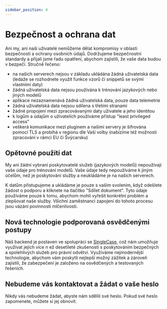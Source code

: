 ```yaml
---
sidebar_position: 4
---
```


# Bezpečnost a ochrana dat

Ani my, ani naši uživatelé nemůžeme dělat kompromisy v oblasti bezpečnosti a
ochrany osobních údajů. Dodržujeme bezpečnostní standardy a přijali jsme řadu opatření,
abychom zajistili, že vaše data budou v bezpečí.
Stručně řečeno:

- na našich serverech nejsou v základu ukládána žádná uživatelská data (ledaže se rozhodnete využít funkce vzorů či snippetů se svými vlastními daty)
- žádná uživatelská data nejsou používána k trénování jazykových nebo jiných modelů
- aplikace nezaznamenává žádná uživatelská data, pouze data telemetrie
- žádná uživatelská data nejsou sdílena s třetími stranami
- žádné propojení mezi zpracovávanými daty uživatele a jeho identitou
- k logům a údajům o uživatelích používáme přístup "least privileged access"
- veškerá komunikace mezi pluginem a našimi servery je šifrována pomocí TLS a probíhá v regionu dle Vaší volby (nabízíme též možnosti zpracování v rámci EU či Švýcarsku)

## Opětovné použití dat

My ani žádní vybraní poskytovatelé služeb (jazykových modelů) nepoužívají vaše údaje
pro trénování modelů. Vaše údaje tedy nepoužíváme k jiným účelům, než je poskytování
služby a neukládáme je na našich serverech.

K datům přistupujeme a ukládáme je pouze s vaším svolením, když odešlete žádost o
podporu a kliknete na tlačítko "Sdílet dokument". Tyto údaje používáme pouze k tomu,
abychom mohli vyřešit konkrétní problém a zlepšovat naše služby. Všichni zaměstnanci
zapojení do tohoto procesu jsou vázáni povinností mlčenlivosti.

## Nová technologie podporovaná osvědčenými postupy

Náš backend je postaven ve spolupráci se
[SingleCase](https://www.singlecase.com/), což nám umožňuje využívat jejich více n
ež desetileté zkušenosti s poskytováním bezpečných a spolehlivých služeb pro
právní odvětví. Využíváme nejmodernější technologie, abychom vám poskytli nejlepší
možný zážitek a zároveň zajistili, že zabezpečení je založeno na osvědčených a
testovaných řešeních.

## Nebudeme vás kontaktovat a žádat o vaše heslo

Nikdy vás nebudeme žádat, abyste nám sdělili své heslo.
Pokud své heslo zapomenete, můžete si jej obnovit.
